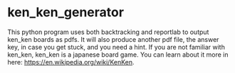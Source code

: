 # ken_ken_generator
This python program uses both backtracking and reportlab to output ken_ken boards as pdfs. It will also produce another pdf file, the answer key, in case you get stuck, and you need a hint. If you are not familiar with ken_ken, ken_ken is a japanese board game. You can learn about it more in here: https://en.wikipedia.org/wiki/KenKen.
